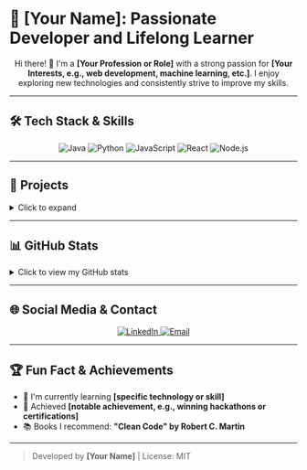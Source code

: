# 🚀 [Your Name]: Passionate Developer and Lifelong Learner

<p align="center">
  Hi there! 👋 I'm a <strong>[Your Profession or Role]</strong> with a strong passion for <strong>[Your Interests, e.g., web development, machine learning, etc.]</strong>. I enjoy exploring new technologies and consistently strive to improve my skills.
</p>

---

## 🛠️ Tech Stack & Skills

<div align="center">
  <img src="https://img.shields.io/badge/Java-ED8B00?style=for-the-badge&logo=java&logoColor=white" alt="Java"/>
  <img src="https://img.shields.io/badge/Python-3776AB?style=for-the-badge&logo=python&logoColor=white" alt="Python"/>
  <img src="https://img.shields.io/badge/JavaScript-F7DF1E?style=for-the-badge&logo=javascript&logoColor=white" alt="JavaScript"/>
  <img src="https://img.shields.io/badge/React-61DAFB?style=for-the-badge&logo=react&logoColor=white" alt="React"/>
  <img src="https://img.shields.io/badge/Node.js-339933?style=for-the-badge&logo=node-dot-js&logoColor=white" alt="Node.js"/>
</div>

---

## 💼 Projects

<details>
  <summary>Click to expand</summary>

  ### [Project Name 1](https://github.com/YourUsername/Project1)
  - **Description**: [Brief description of what the project does and its impact.]
  - **Technologies**: ![React](https://img.shields.io/badge/-React-61DAFB?style=flat-square&logo=react&logoColor=white) ![Node.js](https://img.shields.io/badge/-Node.js-339933?style=flat-square&logo=node.js&logoColor=white)

  ### [Project Name 2](https://github.com/YourUsername/Project2)
  - **Description**: [Brief description of what the project does and its impact.]
  - **Technologies**: ![Java](https://img.shields.io/badge/-Java-ED8B00?style=flat-square&logo=java&logoColor=white) ![Spring](https://img.shields.io/badge/-Spring-6DB33F?style=flat-square&logo=spring&logoColor=white)

</details>

---

## 📊 GitHub Stats

<details>
  <summary>Click to view my GitHub stats</summary>
  <div align="center">
    <img src="https://github-readme-stats.vercel.app/api?username=YourUsername&show_icons=true&theme=radical&hide_border=true" alt="GitHub Stats"/>
    <img src="https://github-readme-streak-stats.herokuapp.com/?user=YourUsername&theme=radical&hide_border=true" alt="GitHub Streak"/>
    <img src="https://github-readme-stats.vercel.app/api/top-langs/?username=YourUsername&layout=compact&theme=radical&hide_border=true" alt="Top Languages"/>
  </div>
</details>

---

## 🌐 Social Media & Contact

<div align="center">
  <a href="https://linkedin.com/in/YourUsername">
    <img src="https://img.shields.io/badge/LinkedIn-0077B5?style=for-the-badge&logo=linkedin&logoColor=white" alt="LinkedIn"/>
  </a>
  <a href="mailto:your-email@example.com">
    <img src="https://img.shields.io/badge/Email-D14836?style=for-the-badge&logo=gmail&logoColor=white" alt="Email"/>
  </a>
</div>

---

## 🏆 Fun Fact & Achievements

- 🌱 I'm currently learning **[specific technology or skill]**
- 🥇 Achieved **[notable achievement, e.g., winning hackathons or certifications]**
- 📚 Books I recommend: **"Clean Code" by Robert C. Martin**

---

> Developed by **[Your Name]** | License: MIT
